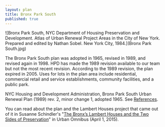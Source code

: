 ```yaml
---
layout: plan
title: Bronx Park South
published: true
---
```


<!---![Bronx Park South, NYC Department of Housing Preservation and Development. Community Development Progress Report: 1968. Prepared and edited by Nathan Sobel. New York City, 1968.](Bronx Park 1968.png)-->
![Bronx Park South, NYC Department of Housing Preservation and Development. Atlas of Urban Renewal Project Areas in the City of New York. Prepared and edited by Nathan Sobel. New York City, 1984.](Bronx Park South.jpg)

The Bronx Park South plan was adopted in 1965, revised in 1989, and revised again in 1998. HPD has made the 1989 revision available to our team but not the most recent revision. According to the 1989 revision, the plan expired in 2005. Uses for lots in the plan area include residential, commercial retail and service establishments, community facilities, and a public park.

NYC Housing and Development Administration, Bronx Park South Urban Renewal Plan (1989) rev. 2, minor change 1, adopted 1965. See [References](http://www.urbanreviewer.org/#page=references.html).

You can read about the plan and the Lambert Houses project that came out of it in Susanne Schindler's "[The Bronx’s Lambert Houses and the Two Sides of Preservation](http://urbanomnibus.net/2015/04/the-bronxs-lambert-houses-and-the-two-sides-of-preservation/)" in Urban Omnibus (April 1, 2015). 